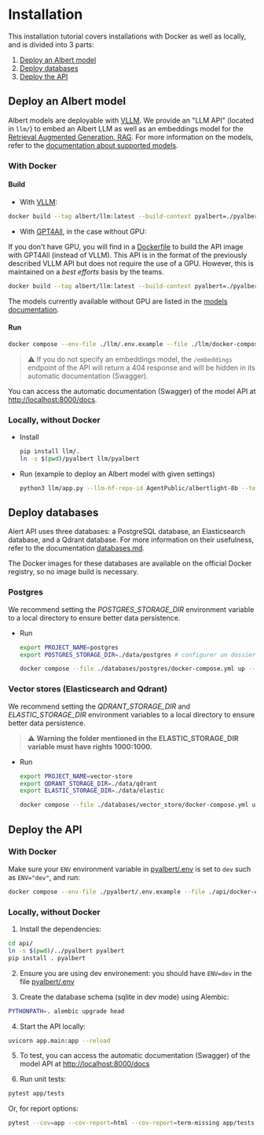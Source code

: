 # Installation

This installation tutorial covers installations with Docker as well as locally, and is divided into 3 parts:
1. [Deploy an Albert model](#deploy-an-albert-model)
2. [Deploy databases](#deploy-databases)
3. [Deploy the API](#deploy-the-api)

## Deploy an Albert model

Albert models are deployable with [VLLM](https://docs.vllm.ai/en/latest/). We provide an "LLM API" (located in `llm/`) to embed an Albert LLM as well as an embeddings model for the [Retrieval Augmented Generation, RAG](https://en.wikipedia.org/wiki/Prompt_engineering#Retrieval-augmented_generation). For more information on the models, refer to the [documentation about supported models](./models.md).

### With Docker

#### Build

* With [VLLM](https://docs.vllm.ai/en/latest/):

```bash
docker build --tag albert/llm:latest --build-context pyalbert=./pyalbert --file ./llm/Dockerfile ./llm
```

* With [GPT4All](https://gpt4all.io/), in the case without GPU:

If you don't have GPU, you will find in a [Dockerfile](../../contrib/gpt4all/Dockerfile) to build the API image with GPT4All (instead of VLLM). This API is in the format of the previously described VLLM API but does not require the use of a GPU. However, this is maintained on a *best efforts* basis by the teams.

```bash
docker build --tag albert/llm:latest --build-context pyalbert=./pyalbert --file ./contrib/gpt4all/Dockerfile ./contrib/gpt4all
```

The models currently available without GPU are listed in the [models documentation](./models.md).

#### Run

```bash
docker compose --env-file ./llm/.env.example --file ./llm/docker-compose.yml up --detach
```

> ⚠️ If you do not specify an embeddings model, the `/embeddings` endpoint of the API will return a 404 response and will be hidden in its automatic documentation (Swagger).

You can access the automatic documentation (Swagger) of the model API at [http://localhost:8000/docs](http://localhost:8000/docs).


### Locally, without Docker

* Install
    ```bash
    pip install llm/.
    ln -s $(pwd)/pyalbert llm/pyalbert
    ```

* Run (example to deploy an Albert model with given settings)

    ```bash
    python3 llm/app.py --llm-hf-repo-id AgentPublic/albertlight-8b --tensor-parallel-size 1 --gpu-memory-utilization 0.4 --models-dir ~/_models --host 0.0.0.0 --port 8088
    ```


## Deploy databases 

Alert API uses three databases: a PostgreSQL database, an Elasticsearch database, and a Qdrant database. For more information on their usefulness, refer to the documentation [databases.md](./databases.md).

The Docker images for these databases are available on the official Docker registry, so no image build is necessary.

### Postgres

We recommend setting the *POSTGRES_STORAGE_DIR* environment variable to a local directory to ensure better data persistence.

* Run

    ```bash
    export PROJECT_NAME=postgres
    export POSTGRES_STORAGE_DIR=./data/postgres # configurer un dossier local

    docker compose --file ./databases/postgres/docker-compose.yml up --detach
    ```

### Vector stores (Elasticsearch and Qdrant)

We recommend setting the *QDRANT_STORAGE_DIR* and *ELASTIC_STORAGE_DIR* environment variables to a local directory to ensure better data persistence.

> ⚠️ **Warning the folder mentioned in the ELASTIC_STORAGE_DIR variable must have rights 1000:1000.**

* Run
    ```bash
    export PROJECT_NAME=vector-store
    export QDRANT_STORAGE_DIR=./data/qdrant
    export ELASTIC_STORAGE_DIR=./data/elastic

    docker compose --file ./databases/vector_store/docker-compose.yml up --detach
    ```

## Deploy the API

### With Docker

Make sure your `ENV` environment variable in [pyalbert/.env](../pyalbert/.env) is set to `dev` such as `ENV="dev"`, and run:

```bash
docker compose --env-file ./pyalbert/.env.example --file ./api/docker-compose.yml up --detach
```

### Locally, without Docker

1. Install the dependencies:

```bash
cd api/
ln -s $(pwd)/../pyalbert pyalbert
pip install . pyalbert
```

2. Ensure you are using dev environement: you should have `ENV=dev` in the file [pyalbert/.env](../pyalbert/.env)

3. Create the database schema (sqlite in dev mode) using Alembic:

```bash
PYTHONPATH=. alembic upgrade head
```

4. Start the API locally:

```bash
uvicorn app.main:app --reload
```

5. To test, you can access the automatic documentation (Swagger) of the model API at [http://localhost:8000/docs](http://localhost:8000/docs)

6. Run unit tests:

```bash
pytest app/tests
```

Or, for report options:

```bash
pytest --cov=app --cov-report=html --cov-report=term-missing app/tests
```